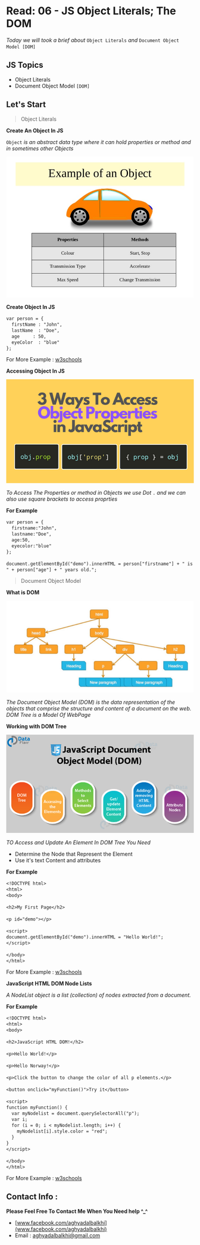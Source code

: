 # Read: 06 - JS Object Literals; The DOM

*Today we will took a brief about* `Object Literals` *and* `Document Object Model [DOM]`

## JS Topics

* Object Literals
* Document Object Model `[DOM]`

## Let's Start

> Object Literals

**Create An Object In JS**

`Object` *is an abstract data type where it can hold properties or method and in sometimes other Objects*


![Object](Object.jpg) 

**Create Object In JS**

```
var person = {
  firstName : "John",
  lastName  : "Doe",
  age     : 50,
  eyeColor  : "blue"
};

```
For More Example : [w3schools](https://www.w3schools.com/js/js_object_definition.asp)

**Accessing Object In JS**

![access-object-properties](access-object-properties-2.png) 

*To Access The Properties or method in Objects we use Dot* `.` *and we can also use square brackets to access proprties*

**For Example**
```
var person = {
  firstname:"John",
  lastname:"Doe",
  age:50,
  eyecolor:"blue"
};

document.getElementById("demo").innerHTML = person["firstname"] + " is " + person["age"] + " years old.";
```
> Document Object Model 

**What is DOM**

![DOM](DOM.png) 

*The Document Object Model (DOM) is the data representation of the objects that comprise the structure and content of a document on the web.*
*DOM Tree is a Model Of WebPage*

**Working with DOM Tree**

![AccessDOM](AccessJavaScript-Document-Object-Model-DOM.jpg) 

*TO Access and Update An Element In DOM Tree You Need*

- Determine the Node that Represent the Element 
- Use it's text Content and attributes

**For Example**

```
<!DOCTYPE html>
<html>
<body>

<h2>My First Page</h2>

<p id="demo"></p>

<script>
document.getElementById("demo").innerHTML = "Hello World!";
</script>

</body>
</html>
```

For More Example : [w3schools](https://www.w3schools.com/js/js_htmldom_methods.asp)

**JavaScript HTML DOM Node Lists**

*A NodeList object is a list (collection) of nodes extracted from a document.*

**For Example**

```
<!DOCTYPE html>
<html>
<body>

<h2>JavaScript HTML DOM!</h2>

<p>Hello World!</p>

<p>Hello Norway!</p>

<p>Click the button to change the color of all p elements.</p>

<button onclick="myFunction()">Try it</button>

<script>
function myFunction() {
  var myNodelist = document.querySelectorAll("p");
  var i;
  for (i = 0; i < myNodelist.length; i++) {
    myNodelist[i].style.color = "red";
  }
}
</script>

</body>
</html>
```

For More Example : [w3schools](https://www.w3schools.com/js/js_htmldom_nodelist.asp)


## Contact Info : 
**Please Feel Free To Contact Me When You Need help ^_^**
* [www.facebook.com/aghyadalbalkhi](www.facebook.com/aghyadalbalkhi)
* Email : aghyadalbalkhi@gmail.com
